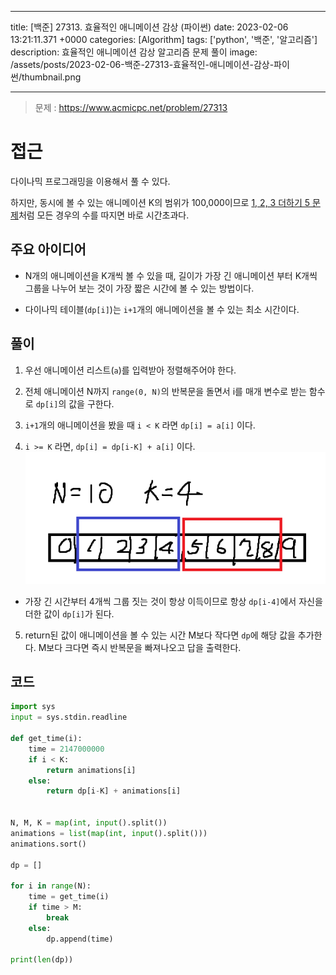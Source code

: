 

---
title: [백준] 27313. 효율적인 애니메이션 감상 (파이썬)
date: 2023-02-06 13:21:11.371 +0000
categories: [Algorithm]
tags: ['python', '백준', '알고리즘']
description: 효율적인 애니메이션 감상 알고리즘 문제 풀이
image: /assets/posts/2023-02-06-백준-27313-효율적인-애니메이션-감상-파이썬/thumbnail.png

---

> 문제 : https://www.acmicpc.net/problem/27313

# 접근

다이나믹 프로그래밍을 이용해서 풀 수 있다.

하지만, 동시에 볼 수 있는 애니메이션 K의 범위가 100,000이므로 [1, 2, 3 더하기 5 문제](https://www.acmicpc.net/problem/15990)처럼 모든 경우의 수를 따지면 바로 시간초과다.

## 주요 아이디어

- N개의 애니메이션을 K개씩 볼 수 있을 때, 길이가 가장 긴 애니메이션 부터 K개씩 그룹을 나누어 보는 것이 가장 짧은 시간에 볼 수 있는 방법이다.

- 다이나믹 테이블(`dp[i]`)는  `i+1`개의 애니메이션을 볼 수 있는 최소 시간이다.

## 풀이

1. 우선 애니메이션 리스트(`a`)를 입력받아 정렬해주어야 한다.

2. 전체 애니메이션 N까지 `range(0, N)`의 반복문을 돌면서 i를 매개 변수로 받는 함수로 `dp[i]`의 값을 구한다.

3. `i+1`개의 애니메이션을 봤을 때 `i < K` 라면 `dp[i] = a[i]` 이다.

4. `i >= K` 라면, `dp[i] = dp[i-K] + a[i]` 이다.
![img](/assets/posts/2023-02-06-백준-27313-효율적인-애니메이션-감상-파이썬/img0.png)
- 가장 긴 시간부터 4개씩 그룹 짓는 것이 항상 이득이므로 항상 `dp[i-4]`에서 자신을 더한 값이 `dp[i]`가 된다.

5. return된 값이 애니메이션을 볼 수 있는 시간 M보다 작다면 `dp`에 해당 값을 추가한다.
M보다 크다면 즉시 반복문을 빠져나오고 답을 출력한다.

## 코드

```python
import sys
input = sys.stdin.readline

def get_time(i):
    time = 2147000000
    if i < K:
        return animations[i]
    else:
        return dp[i-K] + animations[i]
    

N, M, K = map(int, input().split())
animations = list(map(int, input().split()))
animations.sort()

dp = []

for i in range(N):
    time = get_time(i)
    if time > M:
        break
    else:
        dp.append(time)
        
print(len(dp))
```




        